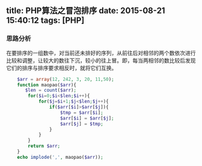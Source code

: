 title: PHP算法之冒泡排序
date: 2015-08-21 15:40:12
tags: [PHP]
---
### 思路分析

在要排序的一组数中，对当前还未排好的序列，从前往后对相邻的两个数依次进行比较和调整，让较大的数往下沉，较小的往上冒。即，每当两相邻的数比较后发现它们的排序与排序要求相反时，就将它们互换。
<!-- more -->

```php
    $arr = array(12, 242, 3, 20, 11,50);
    function maopao($arr){
       $len = count($arr);
        for($i=0;$i<$len;$i++){
            for($j=$i+1;$j<$len;$j++){
                if($arr[$i]>$arr[$j]){
                    $tmp = $arr[$i];
                    $arr[$i] = $arr[$j];
                    $arr[$j] = $tmp;
                }
            }
        }
        return $arr;
    }
    echo implode(',', maopao($arr));
```